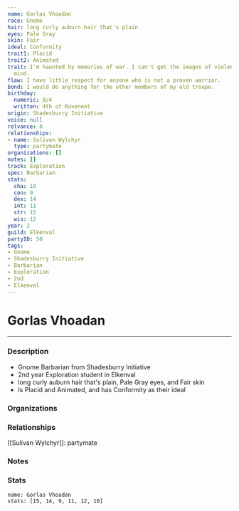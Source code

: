 ```yaml
---
name: Gorlas Vhoadan
race: Gnome
hair: long curly auburn hair that's plain
eyes: Pale Gray
skin: Fair
ideal: Conformity
trait1: Placid
trait2: Animated
trait: I'm haunted by memories of war. I can't get the images of violence out of my
  mind.
flaw: I have little respect for anyone who is not a proven warrior.
bond: I would do anything for the other members of my old troupe.
birthday:
  numeric: 8/4
  written: 4th of Ravenent
origin: Shadesburry Initiative
voice: null
relvance: 0
relationships:
- name: Sulivan Wylchyr
  type: partymate
organizations: []
notes: []
track: Exploration
spec: Barbarian
stats:
  cha: 10
  con: 9
  dex: 14
  int: 11
  str: 15
  wis: 12
year: 2
guild: Elkenval
partyID: 50
tags:
- Gnome
- Shadesburry Initiative
- Barbarian
- Exploration
- 2nd
- Elkenval
---
```

# Gorlas Vhoadan
---
### Description
- Gnome Barbarian from Shadesburry Initiative
- 2nd year Exploration student in Elkenval
- long curly auburn hair that's plain, Pale Gray eyes, and Fair skin
- Is Placid and Animated, and has Conformity as their ideal

### Organizations

### Relationships
[[Sulivan Wylchyr]]: partymate

### Notes

### Stats
```statblock
name: Gorlas Vhoadan
stats: [15, 14, 9, 11, 12, 10]
```